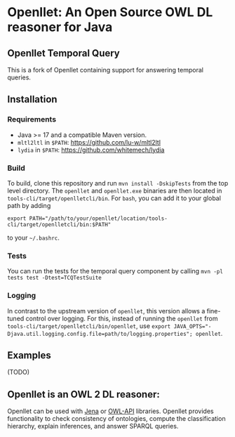 # Openllet: An Open Source OWL DL reasoner for Java

## Openllet Temporal Query

This is a fork of Openllet containing support for answering temporal queries.

## Installation

### Requirements

- Java >= 17 and a compatible Maven version.
- `mltl2ltl` in `$PATH`: https://github.com/lu-w/mltl2ltl
- `lydia` in `$PATH`: https://github.com/whitemech/lydia

### Build

To build, clone this repository and run `mvn install -DskipTests` from the top level directory.
The `openllet` and `openllet.exe` binaries are then located in `tools-cli/target/openlletcli/bin`.
For `bash`, you can add it to your global path by adding 

`export PATH="/path/to/your/openllet/location/tools-cli/target/openlletcli/bin:$PATH"`

to your `~/.bashrc`.

### Tests

You can run the tests for the temporal query component by calling `mvn -pl tests test -Dtest=TCQTestSuite`


### Logging

In contrast to the upstream version of `openllet`, this version allows a fine-tuned control over logging.
For this, instead of running the `openllet` from `tools-cli/target/openlletcli/bin/openllet`, use
`export JAVA_OPTS="-Djava.util.logging.config.file=path/to/logging.properties"; openllet`.

## Examples

(TODO)

## Openllet is an OWL 2 DL reasoner:

Openllet can be used with [Jena](https://jena.apache.org/) or [OWL-API](http://owlcs.github.io/owlapi/) libraries. Openllet provides functionality to check consistency of ontologies, compute the classification hierarchy, 
explain inferences, and answer SPARQL queries.
